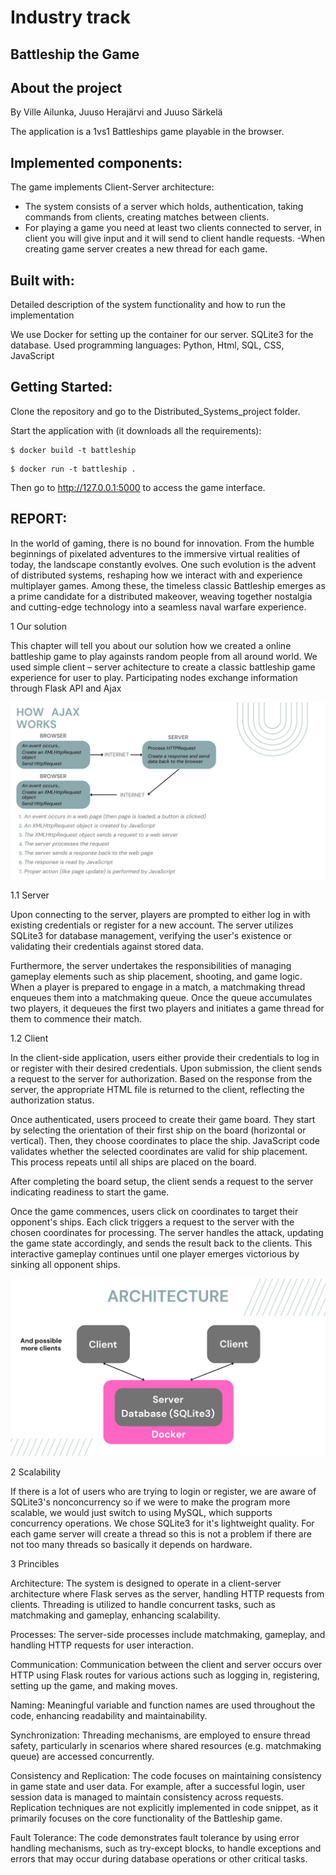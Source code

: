 # Industry track

## Battleship the Game

## About the project
By Ville Ailunka, Juuso Herajärvi and Juuso Särkelä

The application is a 1vs1 Battleships game playable in the browser.

## Implemented components:
The game implements Client-Server architecture:
- The system consists of a server which holds, authentication, taking commands from clients, creating matches between clients.
- For playing a game you need at least two clients connected to server, in client you will give input and it will send to client handle requests.
    -When creating game server creates a new thread for each game.


## Built with:
Detailed description of the system functionality and how to run the implementation

We use Docker for setting up the container for our server.
SQLite3 for the database.
Used programming languages: Python, Html, SQL, CSS, JavaScript

## Getting Started:
Clone the repository and go to the Distributed_Systems_project folder.

Start the application with (it downloads all the requirements):
```console
$ docker build -t battleship
```

```console
$ docker run -t battleship .
```

Then go to http://127.0.0.1:5000 to access the game interface.


## REPORT:


In the world of gaming, there is no bound for innovation. From the humble beginnings of pixelated adventures to the immersive virtual realities of today, the landscape constantly evolves. One such evolution is the advent of distributed systems, reshaping how we interact with and experience multiplayer games. Among these, the timeless classic Battleship emerges as a prime candidate for a distributed makeover, weaving together nostalgia and cutting-edge technology into a seamless naval warfare experience.

1  Our solution

This chapter will tell you about our solution how we created a online battleship game to play againsts random people from all around world. We used simple client – server achitecture to create a classic battleship game experience for user to play. Participating nodes exchange information through Flask API and Ajax

![Ajax](./.img/ajax.jpg)

1.1	Server

Upon connecting to the server, players are prompted to either log in with existing credentials or register for a new account. The server utilizes SQLite3 for database management, verifying the user's existence or validating their credentials against stored data.

Furthermore, the server undertakes the responsibilities of managing gameplay elements such as ship placement, shooting, and game logic. When a player is prepared to engage in a match, a matchmaking thread enqueues them into a matchmaking queue. Once the queue accumulates two players, it dequeues the first two players and initiates a game thread for them to commence their match.

1.2	Client

In the client-side application, users either provide their credentials to log in or register with their desired credentials. Upon submission, the client sends a request to the server for authorization. Based on the response from the server, the appropriate HTML file is returned to the client, reflecting the authorization status.

Once authenticated, users proceed to create their game board. They start by selecting the orientation of their first ship on the board (horizontal or vertical). Then, they choose coordinates to place the ship. JavaScript code validates whether the selected coordinates are valid for ship placement. This process repeats until all ships are placed on the board.

After completing the board setup, the client sends a request to the server indicating readiness to start the game.

Once the game commences, users click on coordinates to target their opponent's ships. Each click triggers a request to the server with the chosen coordinates for processing. The server handles the attack, updating the game state accordingly, and sends the result back to the clients. This interactive gameplay continues until one player emerges victorious by sinking all opponent ships.


![Ajax](./.img/Architecture.jpg)


2 Scalability

If there is a lot of users who are trying to login or register, we are aware of SQLite3's nonconcurrency so if we were to make the program more scalable, we would just switch to using MySQL, which supports concurrency operations. We chose SQLite3 for it's lightweight quality. For each game server will create a thread so this is not a problem if there are not too many threads so basically it depends on hardware.



3 Princibles

Architecture:
The system is designed to operate in a client-server architecture where Flask serves as the server, handling HTTP requests from clients.
Threading is utilized to handle concurrent tasks, such as matchmaking and gameplay, enhancing scalability.

Processes:
The server-side processes include matchmaking, gameplay, and handling HTTP requests for user interaction.

Communication:
Communication between the client and server occurs over HTTP using Flask routes for various actions such as logging in, registering, setting up the game, and making moves.

Naming:
Meaningful variable and function names are used throughout the code, enhancing readability and maintainability.

Synchronization:
Threading mechanisms, are employed to ensure thread safety, particularly in scenarios where shared resources (e.g. matchmaking queue) are accessed concurrently.

Consistency and Replication:
The code focuses on maintaining consistency in game state and user data. For example, after a successful login, user session data is managed to maintain consistency across requests. Replication techniques are not explicitly implemented in code snippet, as it primarily focuses on the core functionality of the Battleship game.

Fault Tolerance:
The code demonstrates fault tolerance by using error handling mechanisms, such as try-except blocks, to handle exceptions and errors that may occur during database operations or other critical tasks.
